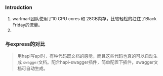 ### Introdction
1. warlmart团队使用了10 CPU cores 和 28GB内存，比较轻松的扛住了Black Friday的流量。
2.  

### 与express的对比
>  用hapi写api时，有种代码既文档的感觉，而且这些代码也真的可以自动生成 `swagger`文档。配合hapi-swagger插件，简单配置下插件，swagger文档可自动生成。


